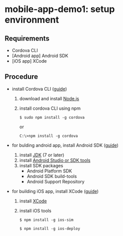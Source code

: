 # mobile-app-demo1: setup environment


## Requirements

- Cordova CLI
- [Android app] Android SDK
- [iOS app] XCode

## Procedure

- install Cordova CLI ([guide](https://cordova.apache.org/docs/en/latest/guide/cli/index.html#installing-the-cordova-cli))
  1. download and install [Node.js](https://nodejs.org/en/download/)
  2. install cordova CLI using npm
  
     `$ sudo npm install -g cordova`

     or

     `C:\>npm install -g cordova`

- for bulding android app, install Android SDK ([guide](https://cordova.apache.org/docs/en/latest/guide/platforms/android/index.html#installing-the-requirements))
  1. install [JDK](http://www.oracle.com/technetwork/java/javase/downloads/index.html) (7 or later)
  2. install [Android Studio or SDK tools](https://developer.android.com/studio/index.html)
  3. install SDK packages
     - Android Platform SDK
     - Android SDK build-tools
     - Android Support Repository

- for building iOS app, install XCode ([guide](https://cordova.apache.org/docs/en/latest/guide/platforms/ios/index.html#installing-the-requirements))
  1. install [XCode](https://itunes.apple.com/us/app/xcode/id497799835?mt=12)
  2. install iOS tools

     `$ npm install -g ios-sim`

     `$ npm install -g ios-deploy`
